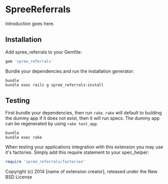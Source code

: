 SpreeReferrals
========================

Introduction goes here.

Installation
------------

Add spree_referrals to your Gemfile:

```ruby
gem 'spree_referrals'
```

Bundle your dependencies and run the installation generator:

```shell
bundle
bundle exec rails g spree_referrals:install
```

Testing
-------

First bundle your dependencies, then run `rake`. `rake` will default to building the dummy app if it does not exist, then it will run specs. The dummy app can be regenerated by using `rake test_app`.

```shell
bundle
bundle exec rake
```

When testing your applications integration with this extension you may use it's factories.
Simply add this require statement to your spec_helper:

```ruby
require 'spree_referrals/factories'
```

Copyright (c) 2014 [name of extension creator], released under the New BSD License
